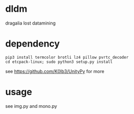 # dldm
dragalia lost datamining

# dependency
```
pip3 install termcolor brotli lz4 pillow pvrtc_decoder
cd etcpack-linux; sudo python3 setup.py install
```
see https://github.com/K0lb3/UnityPy for more

# usage
see img.py and mono.py
